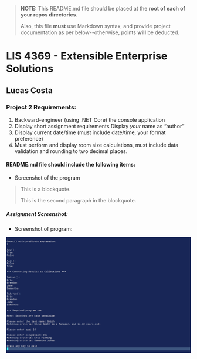 > **NOTE:** This README.md file should be placed at the **root of each of your repos directories.**
>
>Also, this file **must** use Markdown syntax, and provide project documentation as per below--otherwise, points **will** be deducted.
>

# LIS 4369 - Extensible Enterprise Solutions

## Lucas Costa

### Project 2 Requirements:

1. Backward-engineer (using .NET Core) the console application
2. Display short assignment requirements
Display *your* name as “author”
3. Display current date/time (must include date/time, your format preference)
4. Must perform and display room size calculations, must include data validation
and rounding to two decimal places.



#### README.md file should include the following items:

* Screenshot of the program

> This is a blockquote.
>
> This is the second paragraph in the blockquote.


##### Assignment Screenshot:

* Screenshot of program:

![program Screenshot](img/program.png)
